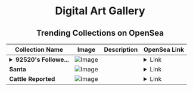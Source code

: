 <div align="center">

# Digital Art Gallery

## Trending Collections on OpenSea

| Collection Name                       | Image                                                                                     | Description                       | OpenSea Link                                                                                          |
|---------------------------------------|-------------------------------------------------------------------------------------------|-----------------------------------|--------------------------------------------------------------------------------------------------------|
| **<details><summary>92520's Followe...</summary>92520's Follower</details>** | ![Image](https://i.seadn.io/s/raw/files/19f9f090920392cc3650cbdf4361755b.png?w=500&auto=format?w=200&auto=format) |  | <details><summary>Link</summary>[92520's Follower](https://opensea.io/collection/92520-s-follower)</details> |
| **Santa** | ![Image](https://i.seadn.io/s/raw/files/984e3d1311cf1be82900b81233cef5e1.png?w=500&auto=format?w=200&auto=format) |  | <details><summary>Link</summary>[Santa](https://opensea.io/collection/santa-70)</details> |
| **Cattle Reported** | ![Image](https://i.seadn.io/s/raw/files/5fae4bffd904d80e37b7984c2108e45b.jpg?w=500&auto=format?w=200&auto=format) |  | <details><summary>Link</summary>[Cattle Reported](https://opensea.io/collection/cattle-reported)</details> |

</div>